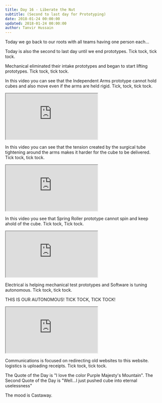 ```yaml
---
title: Day 16 - Liberate the Nut
subtitle: (Second to last day for Prototyping)
date: 2018-01-24 00:00:00
updated: 2018-01-24 00:00:00
author: Tanvir Hussain
---
```


Today we go back to our roots with all teams having one person each...

Today is also the second to last day until we end prototypes. Tick tock, tick tock.

Mechanical eliminated their intake prototypes and began to start lifting prototypes. Tick tock, tick tock.

In this video you can see that the Independent Arms prototype cannot hold cubes and also move even if the arms are held rigid. Tick, tock, tick tock.

<div class="videowrapper">
  <iframe
   src="https://www.youtube.com/embed/8kFgUuFsJHA" allowfullscreen></iframe>
</div>

In this video you can see that the tension created by the surgical tube tightening around the arms makes it harder for the cube to be delivered. Tick tock, tick tock.

<div class="videowrapper">
  <iframe
   src="https://www.youtube.com/embed/oOsSchXbeIU" allowfullscreen></iframe>
</div>

In this video you see that Spring Roller prototype cannot spin and keep ahold of the cube. Tick tock, Tick tock.

<div class="videowrapper">
  <iframe
   src="https://www.youtube.com/embed/JA8oABFT9aI" allowfullscreen></iframe>
</div>


Electrical is helping mechanical test prototypes and Software is tuning autonomous. Tick tock, tick tock.

THIS IS OUR AUTONOMOUS! TICK TOCK, TICK TOCK!

<div class="videowrapper">
  <iframe
   src="https://www.youtube.com/embed/840PG3OxwQQ" allowfullscreen></iframe>
</div>


Communications is focused on redirecting old websites to this website. logistics is uploading receipts. Tick tock, tick tock.

The Quote of the Day is "I love the color Purple Majesty's Mountain".
The Second Quote of the Day is "Well...I just pushed cube into eternal uselessness"

The mood is Castaway.
